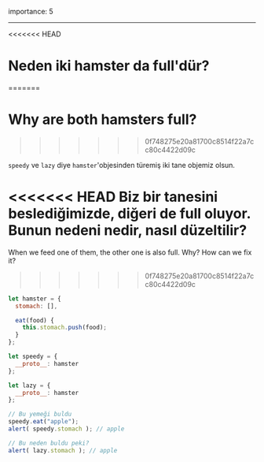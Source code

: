 importance: 5

---

<<<<<<< HEAD
# Neden iki hamster da full'dür?
=======
# Why are both hamsters full?
>>>>>>> 0f748275e20a81700c8514f22a7cc80c4422d09c

`speedy` ve `lazy` diye `hamster`'objesinden türemiş iki tane objemiz olsun.

<<<<<<< HEAD
Biz bir tanesini beslediğimizde, diğeri de full oluyor. Bunun nedeni nedir, nasıl düzeltilir?
=======
When we feed one of them, the other one is also full. Why? How can we fix it?
>>>>>>> 0f748275e20a81700c8514f22a7cc80c4422d09c

```js run
let hamster = {
  stomach: [],

  eat(food) {
    this.stomach.push(food);
  }
};

let speedy = {
  __proto__: hamster
};

let lazy = {
  __proto__: hamster
};

// Bu yemeği buldu
speedy.eat("apple");
alert( speedy.stomach ); // apple

// Bu neden buldu peki?
alert( lazy.stomach ); // apple
```

